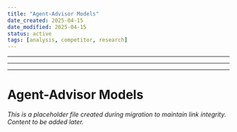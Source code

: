 ```yaml
---
title: "Agent-Advisor Models"
date_created: 2025-04-15
date_modified: 2025-04-15
status: active
tags: [analysis, competitor, research]
---
```


---

---

---

# Agent-Advisor Models

*This is a placeholder file created during migration to maintain link integrity. Content to be added later.*

